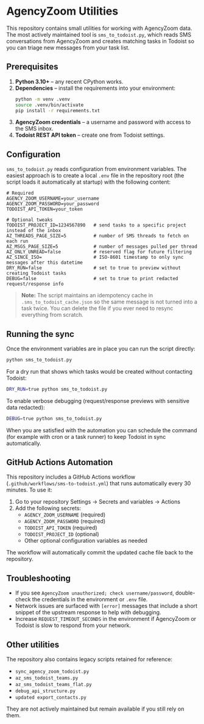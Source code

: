 # AgencyZoom Utilities

This repository contains small utilities for working with AgencyZoom data. The most actively maintained tool is `sms_to_todoist.py`, which reads SMS conversations from AgencyZoom and creates matching tasks in Todoist so you can triage new messages from your task list.

## Prerequisites

1. **Python 3.10+** – any recent CPython works.
2. **Dependencies** – install the requirements into your environment:
   ```bash
   python -m venv .venv
   source .venv/bin/activate
   pip install -r requirements.txt
   ```
3. **AgencyZoom credentials** – a username and password with access to the SMS inbox.
4. **Todoist REST API token** – create one from Todoist settings.

## Configuration

`sms_to_todoist.py` reads configuration from environment variables. The easiest approach is to create a local `.env` file in the repository root (the script loads it automatically at startup) with the following content:

```dotenv
# Required
AGENCY_ZOOM_USERNAME=your_username
AGENCY_ZOOM_PASSWORD=your_password
TODOIST_API_TOKEN=your_token

# Optional tweaks
TODOIST_PROJECT_ID=1234567890   # send tasks to a specific project instead of the inbox
AZ_THREADS_PAGE_SIZE=5          # number of SMS threads to fetch on each run
AZ_MSGS_PAGE_SIZE=5             # number of messages pulled per thread
AZ_ONLY_UNREAD=false            # reserved flag for future filtering
AZ_SINCE_ISO=                   # ISO-8601 timestamp to only sync messages after this datetime
DRY_RUN=false                   # set to true to preview without creating Todoist tasks
DEBUG=false                     # set to true to print redacted request/response info
```

> **Note:** The script maintains an idempotency cache in `.sms_to_todoist_cache.json` so the same message is not turned into a task twice. You can delete the file if you ever need to resync everything from scratch.

## Running the sync

Once the environment variables are in place you can run the script directly:

```bash
python sms_to_todoist.py
```

For a dry run that shows which tasks would be created without contacting Todoist:

```bash
DRY_RUN=true python sms_to_todoist.py
```

To enable verbose debugging (request/response previews with sensitive data redacted):

```bash
DEBUG=true python sms_to_todoist.py
```

When you are satisfied with the automation you can schedule the command (for example with cron or a task runner) to keep Todoist in sync automatically.

## GitHub Actions Automation

This repository includes a GitHub Actions workflow (`.github/workflows/sms-to-todoist.yml`) that runs automatically every 30 minutes. To use it:

1. Go to your repository Settings → Secrets and variables → Actions
2. Add the following secrets:
   - `AGENCY_ZOOM_USERNAME` (required)
   - `AGENCY_ZOOM_PASSWORD` (required)
   - `TODOIST_API_TOKEN` (required)
   - `TODOIST_PROJECT_ID` (optional)
   - Other optional configuration variables as needed

The workflow will automatically commit the updated cache file back to the repository.

## Troubleshooting

- If you see `AgencyZoom unauthorized; check username/password`, double-check the credentials in the environment or `.env` file.
- Network issues are surfaced with `[error]` messages that include a short snippet of the upstream response to help with debugging.
- Increase `REQUEST_TIMEOUT_SECONDS` in the environment if AgencyZoom or Todoist is slow to respond from your network.

## Other utilities

The repository also contains legacy scripts retained for reference:

- `sync_agency_zoom_todoist.py`
- `az_sms_todoist_teams.py`
- `az_sms_todoist_teams_flat.py`
- `debug_api_structure.py`
- `updated export_contacts.py`

They are not actively maintained but remain available if you still rely on them.
